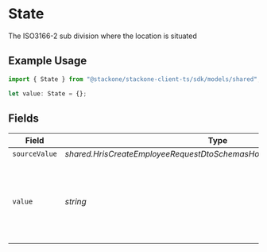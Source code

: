 # State

The ISO3166-2 sub division where the location is situated

## Example Usage

```typescript
import { State } from "@stackone/stackone-client-ts/sdk/models/shared";

let value: State = {};
```

## Fields

| Field                                                                    | Type                                                                     | Required                                                                 | Description                                                              |
| ------------------------------------------------------------------------ | ------------------------------------------------------------------------ | ------------------------------------------------------------------------ | ------------------------------------------------------------------------ |
| `sourceValue`                                                            | *shared.HrisCreateEmployeeRequestDtoSchemasHomeLocationStateSourceValue* | :heavy_minus_sign:                                                       | N/A                                                                      |
| `value`                                                                  | *string*                                                                 | :heavy_minus_sign:                                                       | state (ISO3166-2 Sub Division Code) - value must be a valid enum value   |
